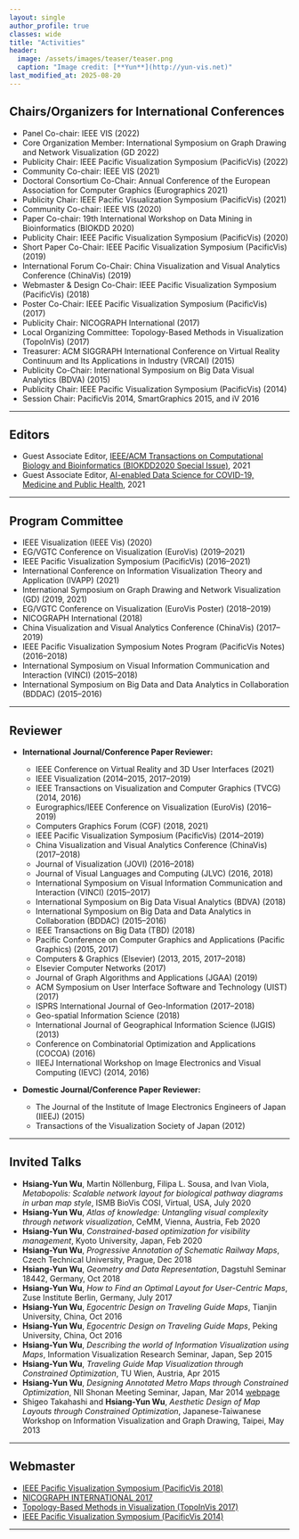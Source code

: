 ```yaml
---
layout: single
author_profile: true
classes: wide
title: "Activities"
header:
  image: /assets/images/teaser/teaser.png
  caption: "Image credit: [**Yun**](http://yun-vis.net)"
last_modified_at: 2025-08-20
---
```


## Chairs/Organizers for International Conferences
- Panel Co-chair: IEEE VIS (2022)  
- Core Organization Member: International Symposium on Graph Drawing and Network Visualization (GD 2022)  
- Publicity Chair: IEEE Pacific Visualization Symposium (PacificVis) (2022)  
- Community Co-chair: IEEE VIS (2021)  
- Doctoral Consortium Co-Chair: Annual Conference of the European Association for Computer Graphics (Eurographics 2021)  
- Publicity Chair: IEEE Pacific Visualization Symposium (PacificVis) (2021)  
- Community Co-chair: IEEE VIS (2020)  
- Paper Co-chair: 19th International Workshop on Data Mining in Bioinformatics (BIOKDD 2020)  
- Publicity Chair: IEEE Pacific Visualization Symposium (PacificVis) (2020)  
- Short Paper Co-Chair: IEEE Pacific Visualization Symposium (PacificVis) (2019)  
- International Forum Co-Chair: China Visualization and Visual Analytics Conference (ChinaVis) (2019)  
- Webmaster & Design Co-Chair: IEEE Pacific Visualization Symposium (PacificVis) (2018)  
- Poster Co-Chair: IEEE Pacific Visualization Symposium (PacificVis) (2017)  
- Publicity Chair: NICOGRAPH International (2017)  
- Local Organizing Committee: Topology-Based Methods in Visualization (TopoInVis) (2017)  
- Treasurer: ACM SIGGRAPH International Conference on Virtual Reality Continuum and Its Applications in Industry (VRCAI) (2015)  
- Publicity Co-Chair: International Symposium on Big Data Visual Analytics (BDVA) (2015)  
- Publicity Chair: IEEE Pacific Visualization Symposium (PacificVis) (2014)  
- Session Chair: PacificVis 2014, SmartGraphics 2015, and iV 2016  

---

## Editors
- Guest Associate Editor, [IEEE/ACM Transactions on Computational Biology and Bioinformatics (BIOKDD2020 Special Issue)](https://mc.manuscriptcentral.com/tcbb-cs), 2021  
- Guest Associate Editor, [AI-enabled Data Science for COVID-19, Medicine and Public Health](https://www.frontiersin.org/research-topics/16237/ai-enabled-data-science-for-covid-19), 2021  

---

## Program Committee
- IEEE Visualization (IEEE Vis) (2020)  
- EG/VGTC Conference on Visualization (EuroVis) (2019–2021)  
- IEEE Pacific Visualization Symposium (PacificVis) (2016–2021)  
- International Conference on Information Visualization Theory and Application (IVAPP) (2021)  
- International Symposium on Graph Drawing and Network Visualization (GD) (2019, 2021)  
- EG/VGTC Conference on Visualization (EuroVis Poster) (2018–2019)  
- NICOGRAPH International (2018)  
- China Visualization and Visual Analytics Conference (ChinaVis) (2017–2019)  
- IEEE Pacific Visualization Symposium Notes Program (PacificVis Notes) (2016–2018)  
- International Symposium on Visual Information Communication and Interaction (VINCI) (2015–2018)  
- International Symposium on Big Data and Data Analytics in Collaboration (BDDAC) (2015–2016)  

---

## Reviewer
- **International Journal/Conference Paper Reviewer:**  
  - IEEE Conference on Virtual Reality and 3D User Interfaces (2021)  
  - IEEE Visualization (2014–2015, 2017–2019)  
  - IEEE Transactions on Visualization and Computer Graphics (TVCG) (2014, 2016)  
  - Eurographics/IEEE Conference on Visualization (EuroVis) (2016–2019)  
  - Computers Graphics Forum (CGF) (2018, 2021)  
  - IEEE Pacific Visualization Symposium (PacificVis) (2014–2019)  
  - China Visualization and Visual Analytics Conference (ChinaVis) (2017–2018)  
  - Journal of Visualization (JOVI) (2016–2018)  
  - Journal of Visual Languages and Computing (JLVC) (2016, 2018)  
  - International Symposium on Visual Information Communication and Interaction (VINCI) (2015–2017)  
  - International Symposium on Big Data Visual Analytics (BDVA) (2018)  
  - International Symposium on Big Data and Data Analytics in Collaboration (BDDAC) (2015–2016)  
  - IEEE Transactions on Big Data (TBD) (2018)  
  - Pacific Conference on Computer Graphics and Applications (Pacific Graphics) (2015, 2017)  
  - Computers & Graphics (Elsevier) (2013, 2015, 2017–2018)  
  - Elsevier Computer Networks (2017)  
  - Journal of Graph Algorithms and Applications (JGAA) (2019)  
  - ACM Symposium on User Interface Software and Technology (UIST) (2017)  
  - ISPRS International Journal of Geo-Information (2017–2018)  
  - Geo-spatial Information Science (2018)  
  - International Journal of Geographical Information Science (IJGIS) (2013)  
  - Conference on Combinatorial Optimization and Applications (COCOA) (2016)  
  - IIEEJ International Workshop on Image Electronics and Visual Computing (IEVC) (2014, 2016)  

- **Domestic Journal/Conference Paper Reviewer:**  
  - The Journal of the Institute of Image Electronics Engineers of Japan (IIEEJ) (2015)  
  - Transactions of the Visualization Society of Japan (2012)  

---

## Invited Talks
- **Hsiang-Yun Wu**, Martin Nöllenburg, Filipa L. Sousa, and Ivan Viola, *Metabopolis: Scalable network layout for biological pathway diagrams in urban map style*, ISMB BioVis COSI, Virtual, USA, July 2020  
- **Hsiang-Yun Wu**, *Atlas of knowledge: Untangling visual complexity through network visualization*, CeMM, Vienna, Austria, Feb 2020  
- **Hsiang-Yun Wu**, *Constrained-based optimization for visibility management*, Kyoto University, Japan, Feb 2020  
- **Hsiang-Yun Wu**, *Progressive Annotation of Schematic Railway Maps*, Czech Technical University, Prague, Dec 2018  
- **Hsiang-Yun Wu**, *Geometry and Data Representation*, Dagstuhl Seminar 18442, Germany, Oct 2018  
- **Hsiang-Yun Wu**, *How to Find an Optimal Layout for User-Centric Maps*, Zuse Institute Berlin, Germany, July 2017  
- **Hsiang-Yun Wu**, *Egocentric Design on Traveling Guide Maps*, Tianjin University, China, Oct 2016  
- **Hsiang-Yun Wu**, *Egocentric Design on Traveling Guide Maps*, Peking University, China, Oct 2016  
- **Hsiang-Yun Wu**, *Describing the world of Information Visualization using Maps*, Information Visualization Research Seminar, Japan, Sep 2015  
- **Hsiang-Yun Wu**, *Traveling Guide Map Visualization through Constrained Optimization*, TU Wien, Austria, Apr 2015  
- **Hsiang-Yun Wu**, *Designing Annotated Metro Maps through Constrained Optimization*, NII Shonan Meeting Seminar, Japan, Mar 2014 [webpage](http://shonan.nii.ac.jp/seminar/046/)  
- Shigeo Takahashi and **Hsiang-Yun Wu**, *Aesthetic Design of Map Layouts through Constrained Optimization*, Japanese-Taiwanese Workshop on Information Visualization and Graph Drawing, Taipei, May 2013  

---

## Webmaster
- [IEEE Pacific Visualization Symposium (PacificVis 2018)](http://itolab.is.ocha.ac.jp/pvis2018/index.html)  
- [NICOGRAPH INTERNATIONAL 2017](http://art-science.org/nicograph/nicoint2017/)  
- [Topology-Based Methods in Visualization (TopoInVis 2017)](http://fj.ics.keio.ac.jp/topoinvis/)  
- [IEEE Pacific Visualization Symposium (PacificVis 2014)](http://www.fj.ics.keio.ac.jp/pvis2014/index.html)  

---

